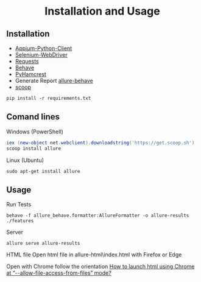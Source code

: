 
<p align="center">
    <h1 align="center">Installation and Usage</h1>
</p>
<p align="center">


## Installation


* [Appium-Python-Client](https://pypi.org/project/Appium-Python-Client/)
* [Selenium-WebDriver](https://www.seleniumhq.org/)
* [Requests](https://requests-docs-pt.readthedocs.io/pt_BR/latest/user/quickstart.html)
* [Behave](https://behave.readthedocs.io/en/latest/)
* [PyHamcrest](https://github.com/hamcrest/PyHamcrest)
* Generate Report [allure-behave](https://pypi.org/project/allure-behave/)
* [scoop](https://github.com/lukesampson/scoop)


```
pip install -r requirements.txt
```


## Comand lines


Windows (PowerShell)
```powershell
iex (new-object net.webclient).downloadstring('https://get.scoop.sh')
scoop install allure
```


Linux (Ubuntu)
```Terminal
sudo apt-get install allure
```


## Usage
Run Tests
```behave
behave -f allure_behave.formatter:AllureFormatter -o allure-results ./features
```


Server
```allure
allure serve allure-results
```


HTML file
Open html file in allure-html\index.html with Firefox or Edge

Open with Chrome follow the orientation [How to launch html using Chrome at “--allow-file-access-from-files” mode?](https://stackoverflow.com/questions/18586921/how-to-launch-html-using-chrome-at-allow-file-access-from-files-mode)